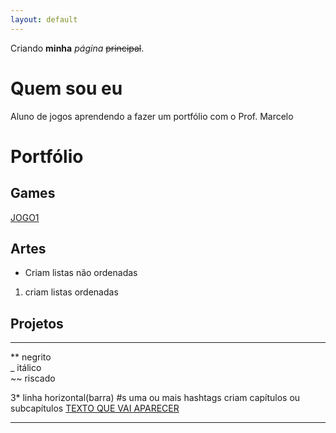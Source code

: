 ```yaml
---
layout: default
---
```


Criando **minha** _página_ ~~principal~~.

# Quem sou eu

Aluno de jogos aprendendo a fazer um portfólio com o Prof. Marcelo

# Portfólio

## Games

[JOGO1](link.github.io)

## Artes
* Criam listas não ordenadas 
1. criam listas ordenadas
## Projetos


* * *

** negrito  
_ itálico  
~~ riscado  

3* linha horizontal(barra)
#s uma ou mais hashtags criam capítulos ou subcapítulos
[TEXTO QUE VAI APARECER](link)

* * *
